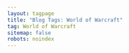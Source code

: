 ```yaml
---
layout: tagpage
title: "Blog Tags: World of Warcraft"
tag: World of Warcraft
sitemap: false
robots: noindex
---
```

